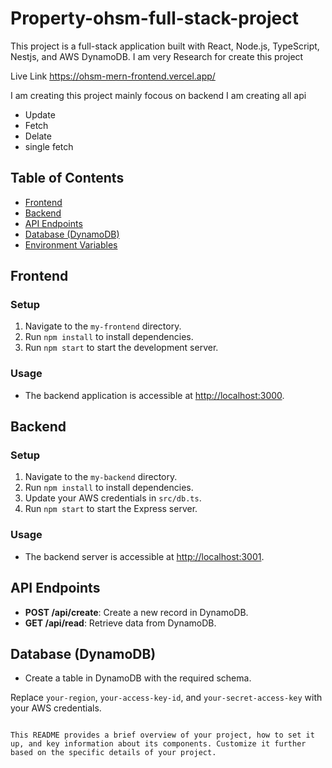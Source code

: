 
# Property-ohsm-full-stack-project

This project is a full-stack application built with React, Node.js, TypeScript, Nestjs, and AWS DynamoDB.
I am very Research for create this project

Live Link https://ohsm-mern-frontend.vercel.app/

I am creating this project mainly focous on backend I am creating all api 
- Update
- Fetch
- Delate
- single fetch

## Table of Contents

- [Frontend](#frontend)
- [Backend](#backend)
- [API Endpoints](#api-endpoints)
- [Database (DynamoDB)](#database-dynamodb)
- [Environment Variables](#environment-variables)

## Frontend

### Setup

1. Navigate to the `my-frontend` directory.
2. Run `npm install` to install dependencies.
3. Run `npm start` to start the development server.

### Usage

- The backend application is accessible at [http://localhost:3000](http://localhost:3000).

## Backend

### Setup

1. Navigate to the `my-backend` directory.
2. Run `npm install` to install dependencies.
3. Update your AWS credentials in `src/db.ts`.
4. Run `npm start` to start the Express server.

### Usage

- The backend server is accessible at [http://localhost:3001](http://localhost:3001).

## API Endpoints

- **POST /api/create**: Create a new record in DynamoDB.
- **GET /api/read**: Retrieve data from DynamoDB.

## Database (DynamoDB)

- Create a table in DynamoDB with the required schema.



Replace `your-region`, `your-access-key-id`, and `your-secret-access-key` with your AWS credentials.

```

This README provides a brief overview of your project, how to set it up, and key information about its components. Customize it further based on the specific details of your project.
